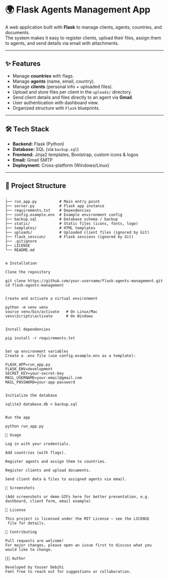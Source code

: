 # 🌍 Flask Agents Management App

A web application built with **Flask** to manage clients, agents, countries, and documents.  
The system makes it easy to register clients, upload their files, assign them to agents, and send details via email with attachments.

---

## ✨ Features
- Manage **countries** with flags.
- Manage **agents** (name, email, country).
- Manage **clients** (personal info + uploaded files).
- Upload and store files per client in the `uploads/` directory.
- Send client details and files directly to an agent via **Gmail**.
- User authentication with dashboard view.
- Organized structure with `Flask` blueprints.

---

## 🛠️ Tech Stack
- **Backend:** Flask (Python)
- **Database:** SQL (via `backup.sql`)
- **Frontend:** Jinja2 templates, Bootstrap, custom icons & logos
- **Email:** Gmail SMTP
- **Deployment:** Cross-platform (Windows/Linux)

---

## 📂 Project Structure
```text
.
├── run_app.py          # Main entry point
├── server.py           # Flask app instance
├── requirements.txt    # Dependencies
├── config.example.env  # Example environment config
├── backup.sql          # Database schema / backup
├── static/             # Static files (icons, fonts, logo)
├── templates/          # HTML templates
├── uploads/            # Uploaded client files (ignored by Git)
├── flask_session/      # Flask sessions (ignored by Git)
├── .gitignore
├── LICENSE
└── README.md


⚙️ Installation

Clone the repository

git clone https://github.com/your-username/flask-agents-management.git
cd flask-agents-management


Create and activate a virtual environment

python -m venv venv
source venv/bin/activate   # On Linux/Mac
venv\Scripts\activate      # On Windows


Install dependencies

pip install -r requirements.txt


Set up environment variables
Create a .env file (use config.example.env as a template):

FLASK_APP=run_app.py
FLASK_ENV=development
SECRET_KEY=your-secret-key
MAIL_USERNAME=your-email@gmail.com
MAIL_PASSWORD=your-app-password


Initialize the database

sqlite3 database.db < backup.sql


Run the app

python run_app.py

🚀 Usage

Log in with your credentials.

Add countries (with flags).

Register agents and assign them to countries.

Register clients and upload documents.

Send client data & files to assigned agents via email.

📸 Screenshots

(Add screenshots or demo GIFs here for better presentation, e.g. dashboard, client form, email example)

📜 License

This project is licensed under the MIT License – see the LICENSE
 file for details.

🤝 Contributing

Pull requests are welcome!
For major changes, please open an issue first to discuss what you would like to change.

👨‍💻 Author

Developed by Yasser Debihi
Feel free to reach out for suggestions or collaboration.